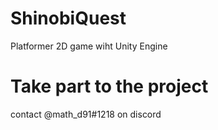 # ShinobiQuest
Platformer 2D game wiht Unity  Engine

# Take part to the project
contact @math_d91#1218 on discord
